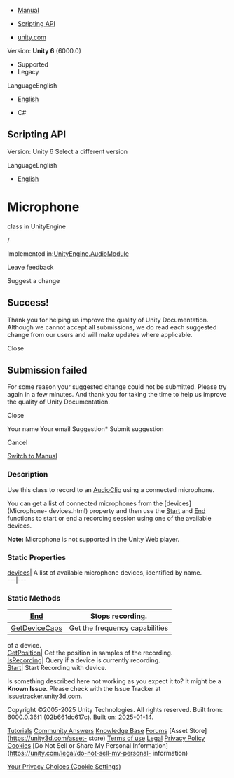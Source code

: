 [ ]()

  * [Manual](../Manual/index.html)
  * [Scripting API](../ScriptReference/index.html)

  * [unity.com](https://unity.com/)

Version: **Unity 6** (6000.0)

  * Supported
  * Legacy

LanguageEnglish

  * [English]()

  * C#

[ ](https://docs.unity3d.com)

## Scripting API

Version: Unity 6 Select a different version

LanguageEnglish

  * [English]()

# Microphone

class in UnityEngine

/

Implemented in:[UnityEngine.AudioModule](UnityEngine.AudioModule.html)

Leave feedback

Suggest a change

## Success!

Thank you for helping us improve the quality of Unity Documentation. Although
we cannot accept all submissions, we do read each suggested change from our
users and will make updates where applicable.

Close

## Submission failed

For some reason your suggested change could not be submitted. Please <a>try
again</a> in a few minutes. And thank you for taking the time to help us
improve the quality of Unity Documentation.

Close

Your name Your email Suggestion* Submit suggestion

Cancel

[Switch to Manual](../Manual/class-Microphone.html "Go to Microphone Component
in the Manual")

### Description

Use this class to record to an [AudioClip](AudioClip.html) using a connected
microphone.

You can get a list of connected microphones from the [devices](Microphone-
devices.html) property and then use the [Start](Microphone.Start.html) and
[End](Microphone.End.html) functions to start or end a recording session using
one of the available devices.  
  
**Note:** Microphone is not supported in the Unity Web player.

### Static Properties

[devices](Microphone-devices.html)| A list of available microphone devices,
identified by name.  
---|---  
  
### Static Methods

[End](Microphone.End.html)| Stops recording.  
---|---  
[GetDeviceCaps](Microphone.GetDeviceCaps.html)| Get the frequency capabilities
of a device.  
[GetPosition](Microphone.GetPosition.html)| Get the position in samples of the
recording.  
[IsRecording](Microphone.IsRecording.html)| Query if a device is currently
recording.  
[Start](Microphone.Start.html)| Start Recording with device.  
  
Is something described here not working as you expect it to? It might be a
**Known Issue**. Please check with the Issue Tracker at
[issuetracker.unity3d.com](https://issuetracker.unity3d.com).

Copyright ©2005-2025 Unity Technologies. All rights reserved. Built from:
6000.0.36f1 (02b661dc617c). Built on: 2025-01-14.

[Tutorials](https://unity3d.com/learn) [Community
Answers](https://answers.unity3d.com) [Knowledge
Base](https://support.unity3d.com/hc/en-us)
[Forums](https://forum.unity3d.com) [Asset Store](https://unity3d.com/asset-
store) [Terms of use](https://docs.unity3d.com/Manual/TermsOfUse.html)
[Legal](https://unity.com/legal) [Privacy
Policy](https://unity.com/legal/privacy-policy)
[Cookies](https://unity.com/legal/cookie-policy) [Do Not Sell or Share My
Personal Information](https://unity.com/legal/do-not-sell-my-personal-
information)

[Your Privacy Choices (Cookie Settings)](javascript:void\(0\);)

